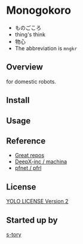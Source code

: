 # Monogokoro
- ものごころ
- thing's think
- 物心
- The abbreviation is `mngkr`

## Overview
for domestic robots.

## Install

## Usage

## Reference
- [Great repos](https://github.com/search?o=desc&q=reinforce+learn&s=stars&type=Repositories)
- [DeepX-inc / machina](https://github.com/DeepX-inc/machina)
- [pfnet / pfrl](https://github.com/pfnet/pfrl)

## License
[YOLO LICENSE Version 2](./LICENSE)

## Started up by
[s-tory](https://github.com/s-tory)
